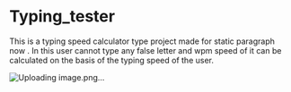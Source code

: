 # Typing_tester

This is a typing speed calculator type project made for static paragraph now .
In this user cannot type any false letter and wpm speed of it can be calculated on the basis of the typing speed of the user.


![Uploading image.png…]()
